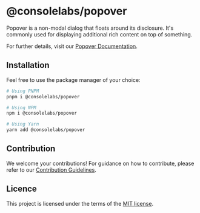 # @consolelabs/popover

Popover is a non-modal dialog that floats around its disclosure. It's commonly
used for displaying additional rich content on top of something.

For further details, visit our
[Popover Documentation](https://ds.console.so/?path=/docs/ui-popover--docs).

## Installation

Feel free to use the package manager of your choice:

```sh
# Using PNPM
pnpm i @consolelabs/popover

# Using NPM
npm i @consolelabs/popover

# Using Yarn
yarn add @consolelabs/popover
```

## Contribution

We welcome your contributions! For guidance on how to contribute, please refer
to our [Contribution Guidelines](/CONTRIBUTING.md).

## Licence

This project is licensed under the terms of the
[MIT license](https://choosealicense.com/licenses/mit/).

